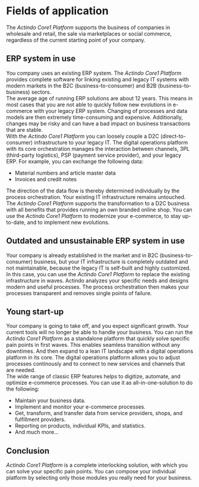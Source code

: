 # Fields of application

The *Actindo Core1 Platform* supports the business of companies in wholesale and retail, the sale via marketplaces or social commerce, regardless of the current starting point of your company.


## ERP system in use

You company uses an existing ERP system. The *Actindo Core1 Platform* provides complete software for linking existing and legacy IT systems with modern markets in the B2C (business-to-consumer) and B2B (business-to-business) sectors.   
The average age of running ERP solutions are about 12 years. This means in most cases that you are not able to quickly follow new evolutions in e-commerce with your legacy ERP system. Changing of processes and data models are then extremely time-consuming and expensive. Additionally, changes may be risky and can have a bad impact on business transactions that are stable.   
With the *Actindo Core1 Platform* you can loosely couple a D2C (direct-to-consumer) infrastructure to your legacy IT. The digital operations platform with its core orchestration manages the interaction between channels, 3PL (third-party logistics), PSP (payment service provider), and your legacy ERP. For example, you can exchange the following data:
- Material numbers and article master data
- Invoices and credit notes   

The direction of the data flow is thereby determined individually by the process orchestration. Your existing IT infrastructure remains untouched. 
The *Actindo Core1 Platform* supports the transformation to a D2C business with all benefits that provides running an own branded online shop. You can use the *Actindo Core1 Platform* to modernize your e-commerce, to stay up-to-date, and to implement new evolutions.  


## Outdated and unsustainable ERP system in use

Your company is already established in the market and in B2C (business-to- consumer) business, but your IT infrastructure is completely outdated and not maintainable, because the legacy IT is self-built and highly customized.   
In this case, you can use the *Actindo Core1 Platform* to replace the existing infrastructure in waves. Actindo analyzes your specific needs and designs modern and useful processes. The process orchestration then makes your processes transparent and removes single points of failure.


## Young start-up

Your company is going to take off, and you expect significant growth. Your current tools will no longer be able to handle your business. You can run the *Actindo Core1 Platform* as a standalone platform that quickly solve specific pain points in first waves. This enables seamless transition without any downtimes. And then expand to a lean IT landscape with a digital operations platform in its core. The digital operations platform allows you to adjust processes continously and to connect to new services and channels that are needed.   
The wide range of classic ERP features helps to digitize, automate, and optimize e-commerce processes. You can use it as all-in-one-solution to do the following:   
 - Maintain your business data.   
 - Implement and monitor your e-commerce processes.   
 - Get, transform, and transfer data from service providers, shops, and fulfillment providers.   
- Reporting on products, individual KPIs, and statistics.    
- And much more...


## Conclusion

*Actindo Core1 Platform* is a complete interlocking solution, with which you can solve your specific pain points. You can compose your individual platform by selecting only those modules you really need for your business. 
